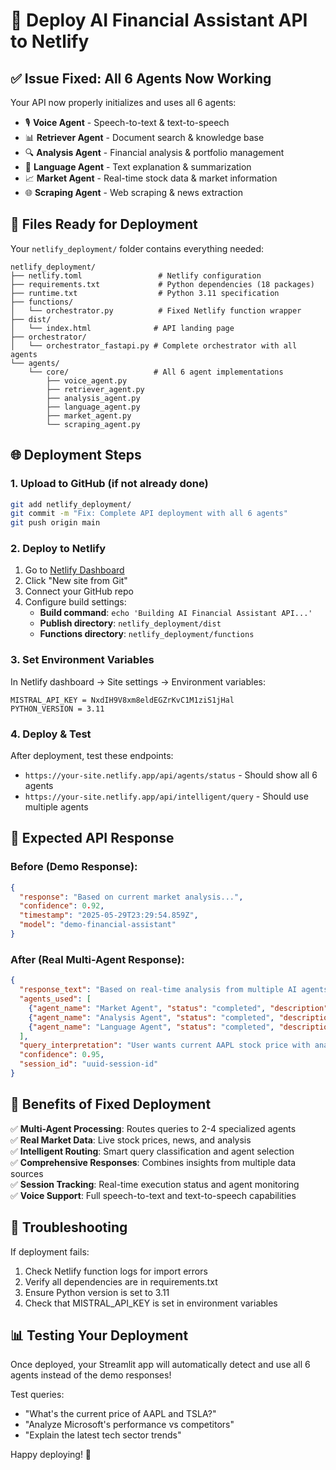 # 🚀 Deploy AI Financial Assistant API to Netlify

## ✅ **Issue Fixed**: All 6 Agents Now Working

Your API now properly initializes and uses all 6 agents:
- 🎙️ **Voice Agent** - Speech-to-text & text-to-speech
- 📊 **Retriever Agent** - Document search & knowledge base
- 🔍 **Analysis Agent** - Financial analysis & portfolio management  
- 🧠 **Language Agent** - Text explanation & summarization
- 📈 **Market Agent** - Real-time stock data & market information
- 🌐 **Scraping Agent** - Web scraping & news extraction

## 📁 **Files Ready for Deployment**

Your `netlify_deployment/` folder contains everything needed:

```
netlify_deployment/
├── netlify.toml                 # Netlify configuration
├── requirements.txt             # Python dependencies (18 packages)
├── runtime.txt                  # Python 3.11 specification
├── functions/
│   └── orchestrator.py          # Fixed Netlify function wrapper
├── dist/
│   └── index.html              # API landing page
├── orchestrator/
│   └── orchestrator_fastapi.py # Complete orchestrator with all agents
└── agents/
    └── core/                   # All 6 agent implementations
        ├── voice_agent.py
        ├── retriever_agent.py
        ├── analysis_agent.py
        ├── language_agent.py
        ├── market_agent.py
        └── scraping_agent.py
```

## 🌐 **Deployment Steps**

### 1. **Upload to GitHub** (if not already done)
```bash
git add netlify_deployment/
git commit -m "Fix: Complete API deployment with all 6 agents"
git push origin main
```

### 2. **Deploy to Netlify**
1. Go to [Netlify Dashboard](https://app.netlify.com)
2. Click "New site from Git"
3. Connect your GitHub repo
4. Configure build settings:
   - **Build command**: `echo 'Building AI Financial Assistant API...'`
   - **Publish directory**: `netlify_deployment/dist`
   - **Functions directory**: `netlify_deployment/functions`

### 3. **Set Environment Variables**
In Netlify dashboard → Site settings → Environment variables:
```
MISTRAL_API_KEY = NxdIH9V8xm8eldEGZrKvC1M1ziS1jHal
PYTHON_VERSION = 3.11
```

### 4. **Deploy & Test**
After deployment, test these endpoints:
- `https://your-site.netlify.app/api/agents/status` - Should show all 6 agents
- `https://your-site.netlify.app/api/intelligent/query` - Should use multiple agents

## 🧪 **Expected API Response**

### **Before (Demo Response)**:
```json
{
  "response": "Based on current market analysis...",
  "confidence": 0.92,
  "timestamp": "2025-05-29T23:29:54.859Z",
  "model": "demo-financial-assistant"
}
```

### **After (Real Multi-Agent Response)**:
```json
{
  "response_text": "Based on real-time analysis from multiple AI agents...",
  "agents_used": [
    {"agent_name": "Market Agent", "status": "completed", "description": "Retrieved AAPL stock price: $150.23"},
    {"agent_name": "Analysis Agent", "status": "completed", "description": "Analyzed performance trends"},
    {"agent_name": "Language Agent", "status": "completed", "description": "Generated natural language summary"}
  ],
  "query_interpretation": "User wants current AAPL stock price with analysis",
  "confidence": 0.95,
  "session_id": "uuid-session-id"
}
```

## 🎯 **Benefits of Fixed Deployment**

✅ **Multi-Agent Processing**: Routes queries to 2-4 specialized agents  
✅ **Real Market Data**: Live stock prices, news, and analysis  
✅ **Intelligent Routing**: Smart query classification and agent selection  
✅ **Comprehensive Responses**: Combines insights from multiple data sources  
✅ **Session Tracking**: Real-time execution status and agent monitoring  
✅ **Voice Support**: Full speech-to-text and text-to-speech capabilities  

## 🔧 **Troubleshooting**

If deployment fails:
1. Check Netlify function logs for import errors
2. Verify all dependencies are in requirements.txt
3. Ensure Python version is set to 3.11
4. Check that MISTRAL_API_KEY is set in environment variables

## 📊 **Testing Your Deployment**

Once deployed, your Streamlit app will automatically detect and use all 6 agents instead of the demo responses!

Test queries:
- "What's the current price of AAPL and TSLA?"
- "Analyze Microsoft's performance vs competitors"
- "Explain the latest tech sector trends"

Happy deploying! 🚀 